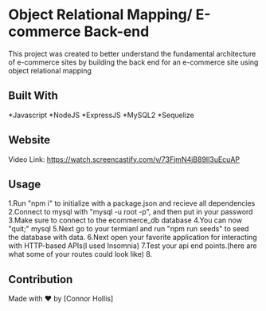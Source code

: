 # Object Relational Mapping/ E-commerce Back-end
This project was created to better understand the fundamental architecture of e-commerce sites by building the back end for an e-commerce site using object relational mapping

## Built With
*Javascript
*NodeJS
*ExpressJS
*MySQL2
*Sequelize

## Website
Video Link: https://watch.screencastify.com/v/73FjmN4jB89Il3uEcuAP

## Usage
1.Run "npm i" to initialize with a package.json and recieve all dependencies
2.Connect to mysql with "mysql -u root -p", and then put in your password
3.Make sure to connect to the ecommerce_db database
4.You can now "quit;" mysql
5.Next go to your termianl and run "npm run seeds" to seed the database with data.
6.Next open your favorite application for interacting with HTTP-based APIs(I used Insomnia)
7.Test your api end points.(here are what some of your routes could look like)
8.


## Contribution
Made with ❤️ by [Connor Hollis]